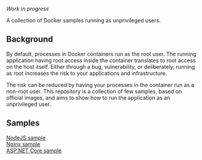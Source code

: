 _Work in progress_

A collection of Docker samples running as unprivileged users.  

## Background

By default, processes in Docker containers run as the root user.  The running application having root access inside the container translates to root access on the host itself.  Either through a bug, vulnerability, or deliberately, running as root increases the risk to your applications and infrastructure.  

The risk can be reduced by having your processes in the container run as a non-root user.  This repository is a collection of few samples, based on official images, and aims to show how to run the application as an unprivileged user.  

## Samples

[NodeJS sample](samples/nodejs/)  
[Nginx sample](samples/nginx/)  
[ASP.NET Core sample](samples/dotnet/)  
